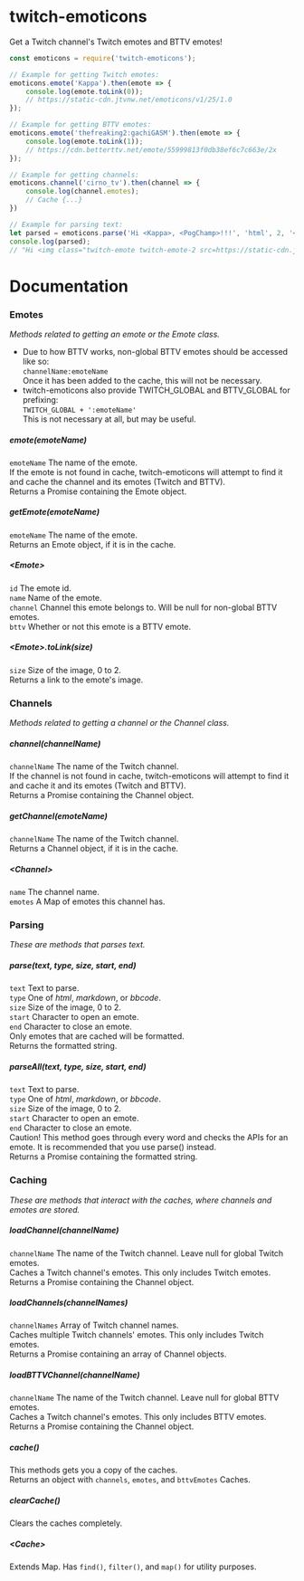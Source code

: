 # twitch-emoticons
Get a Twitch channel's Twitch emotes and BTTV emotes!
```js
const emoticons = require('twitch-emoticons');

// Example for getting Twitch emotes:
emoticons.emote('Kappa').then(emote => {
    console.log(emote.toLink(0));
    // https://static-cdn.jtvnw.net/emoticons/v1/25/1.0
});

// Example for getting BTTV emotes:
emoticons.emote('thefreaking2:gachiGASM').then(emote => {
    console.log(emote.toLink(1));
    // https://cdn.betterttv.net/emote/55999813f0db38ef6c7c663e/2x
});

// Example for getting channels:
emoticons.channel('cirno_tv').then(channel => {
    console.log(channel.emotes);
    // Cache {...}
})

// Example for parsing text:
let parsed = emoticons.parse('Hi <Kappa>, <PogChamp>!!!', 'html', 2, '<', '>');
console.log(parsed);
// "Hi <img class="twitch-emote twitch-emote-2 src=https://static-cdn.jtvnw.net/emoticons/v1/25/3.0">, <img class="twitch-emote twitch-emote-2 src=https://static-cdn.jtvnw.net/emoticons/v1/88/3.0">!!!"
```

# Documentation
### Emotes
*Methods related to getting an emote or the Emote class.*

- Due to how BTTV works, non-global BTTV emotes should be accessed like so:  
`channelName:emoteName`  
Once it has been added to the cache, this will not be necessary.  
- twitch-emoticons also provide TWITCH\_GLOBAL and BTTV\_GLOBAL for prefixing:  
`TWITCH_GLOBAL + ':emoteName'`  
This is not necessary at all, but may be useful.  

##### emote(emoteName)
`emoteName` The name of the emote.  
If the emote is not found in cache, twitch-emoticons will attempt to find it and cache the channel and its emotes (Twitch and BTTV).  
Returns a Promise containing the Emote object.

##### getEmote(emoteName)
`emoteName` The name of the emote.  
Returns an Emote object, if it is in the cache.

##### \<Emote\>
`id` The emote id.  
`name` Name of the emote.  
`channel` Channel this emote belongs to. Will be null for non-global BTTV emotes.  
`bttv` Whether or not this emote is a BTTV emote.

##### \<Emote\>.toLink(size)
`size` Size of the image, 0 to 2.  
Returns a link to the emote's image.

### Channels
*Methods related to getting a channel or the Channel class.*

##### channel(channelName)
`channelName` The name of the Twitch channel.  
If the channel is not found in cache, twitch-emoticons will attempt to find it and cache it and its emotes (Twitch and BTTV).  
Returns a Promise containing the Channel object.

##### getChannel(emoteName)
`channelName` The name of the Twitch channel.  
Returns a Channel object, if it is in the cache.

##### \<Channel\>
`name` The channel name.  
`emotes` A Map of emotes this channel has.

### Parsing
*These are methods that parses text.*

##### parse(text, type, size, start, end)
`text` Text to parse.  
`type` One of *html*, *markdown*, or *bbcode*.  
`size` Size of the image, 0 to 2.  
`start` Character to open an emote.  
`end` Character to close an emote.  
Only emotes that are cached will be formatted.  
Returns the formatted string.

##### parseAll(text, type, size, start, end)
`text` Text to parse.  
`type` One of *html*, *markdown*, or *bbcode*.  
`size` Size of the image, 0 to 2.  
`start` Character to open an emote.  
`end` Character to close an emote.  
Caution! This method goes through every word and checks the APIs for an emote. It is recommended that you use parse() instead.  
Returns a Promise containing the formatted string.

### Caching
*These are methods that interact with the caches, where channels and emotes are stored.*

##### loadChannel(channelName)
`channelName` The name of the Twitch channel. Leave null for global Twitch emotes.  
Caches a Twitch channel's emotes. This only includes Twitch emotes.  
Returns a Promise containing the Channel object.

##### loadChannels(channelNames)
`channelNames` Array of Twitch channel names.  
Caches multiple Twitch channels' emotes. This only includes Twitch emotes.  
Returns a Promise containing an array of Channel objects.

##### loadBTTVChannel(channelName)
`channelName` The name of the Twitch channel. Leave null for global BTTV emotes.  
Caches a Twitch channel's emotes. This only includes BTTV emotes.  
Returns a Promise containing the Channel object.

##### cache()
This methods gets you a copy of the caches.  
Returns an object with `channels`, `emotes`, and `bttvEmotes` Caches.

##### clearCache()
Clears the caches completely.

##### \<Cache\>
Extends Map. Has `find()`, `filter()`, and `map()` for utility purposes.